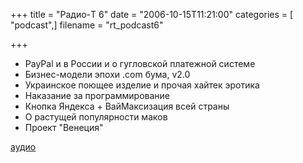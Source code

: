 +++
title = "Радио-T 6"
date = "2006-10-15T11:21:00"
categories = [ "podcast",]
filename = "rt_podcast6"

+++

- PayPal и в России и о гугловской платежной системе
- Бизнес-модели эпохи .сom бума, v2.0
- Украинское поющее изделие и прочая хайтек эротика
- Наказание за программирование
- Кнопка Яндекса + ВайМаксизация всей страны
- О растущей популярности маков
- Проект "Венеция"

[аудио](https://cdn.radio-t.com/rt_podcast6.mp3)
<audio src="https://cdn.radio-t.com/rt_podcast6.mp3" preload="none"></audio>